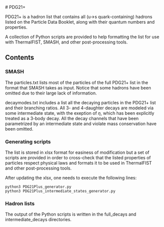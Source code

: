 # PDG21+

PDG21+ is a hadron list that contains all (u->s quark-containing) hadrons
listed on the Particle Data Booklet, along with their quantum numbers and
properties. 

A collection of Python scripts are provided to help formatting the list
for use with ThermalFIST, SMASH, and other post-processing tools. 

## Contents
### SMASH
The particles.txt lists most of the particles of the full PDG21+ list in
the format that SMASH takes as input. Notice that some hadrons have been
omitted due to their large lack of information.

decaymodes.txt includes a list all the decaying particles in the PDG21+
list and their branching ratios. All 3- and 4-daughter decays are 
modeled via some intermediate state, with the exeption of $\eta$, which
has been explicitly treated as a 3-body decay. All the decay channels
that have been parametrized by an intermediate state and violate mass 
conservation have been omitted.

### Generating scripts
The list is stored in xlsx format for easiness of modification but a set
of scripts are provided in order to cross-check that the listed
properties of particles respect physical laws and formats it to be used
in ThermalFIST and other post-processing tools.

After updating the xlsx, one needs to execute the following lines:

    python3 PDG21Plus_generator.py
	python3 PDG21Plus_intermediate_states_generator.py
	
### Hadron lists
The output of the Python scripts is written in the full_decays and
intermediate_decays directories.